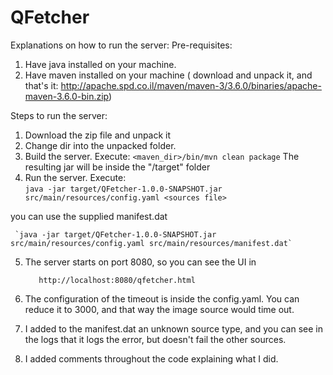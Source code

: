 # QFetcher
Explanations on how to run the server:
Pre-requisites:
1. Have java installed on your machine.
2. Have maven installed on your machine ( download and unpack it, and that's it: http://apache.spd.co.il/maven/maven-3/3.6.0/binaries/apache-maven-3.6.0-bin.zip)

Steps to run the server:
1. Download the zip file and unpack it
2. Change dir into the unpacked folder.
3. Build the server. Execute: 
     `<maven_dir>/bin/mvn clean package`
     The resulting jar will be inside the "/target" folder
4. Run the server. Execute:   
     `java -jar target/QFetcher-1.0.0-SNAPSHOT.jar src/main/resources/config.yaml <sources file>`
     
  you can use the supplied manifest.dat
  
     `java -jar target/QFetcher-1.0.0-SNAPSHOT.jar src/main/resources/config.yaml src/main/resources/manifest.dat`

5. The server starts on port 8080, so you can see the UI in

          http://localhost:8080/qfetcher.html
6. The configuration of the timeout is inside the config.yaml. You can reduce it to 3000, and that way the image source would time out.
7. I added to the manifest.dat an unknown source type, and you can see in the logs that it logs the error, but doesn't fail the other sources.
8. I added comments throughout the code explaining what I did.
